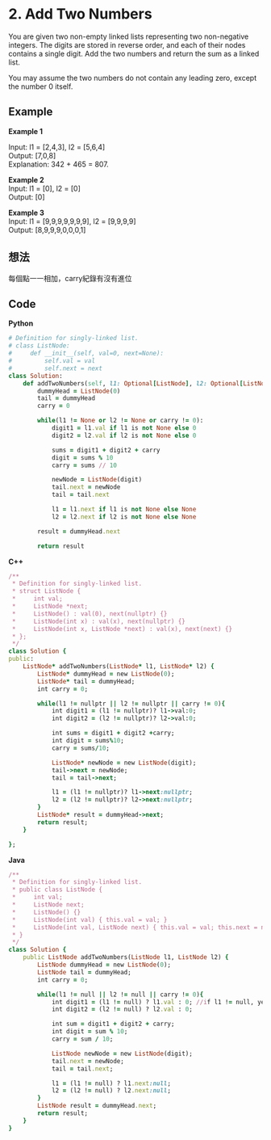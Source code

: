 # 2. Add Two Numbers
You are given two non-empty linked lists representing two non-negative integers. The digits are stored in reverse order, and each of their nodes contains a single digit. Add the two numbers and return the sum as a linked list.

You may assume the two numbers do not contain any leading zero, except the number 0 itself.

 
## Example
**Example 1**  

Input: l1 = [2,4,3], l2 = [5,6,4]  
Output: [7,0,8]  
Explanation: 342 + 465 = 807.  

**Example 2**  
Input: l1 = [0], l2 = [0]  
Output: [0]  

**Example 3**  
Input: l1 = [9,9,9,9,9,9,9], l2 = [9,9,9,9]  
Output: [8,9,9,9,0,0,0,1]  

## 想法
每個點一一相加，carry紀錄有沒有進位  

## Code
**Python**
```ruby
# Definition for singly-linked list.
# class ListNode:
#     def __init__(self, val=0, next=None):
#         self.val = val
#         self.next = next
class Solution:
    def addTwoNumbers(self, l1: Optional[ListNode], l2: Optional[ListNode]) -> Optional[ListNode]:
        dummyHead = ListNode(0)
        tail = dummyHead
        carry = 0

        while(l1 != None or l2 != None or carry != 0):
            digit1 = l1.val if l1 is not None else 0
            digit2 = l2.val if l2 is not None else 0

            sums = digit1 + digit2 + carry
            digit = sums % 10
            carry = sums // 10

            newNode = ListNode(digit)
            tail.next = newNode
            tail = tail.next

            l1 = l1.next if l1 is not None else None
            l2 = l2.next if l2 is not None else None

        result = dummyHead.next

        return result
```
**C++**
```ruby
/**
 * Definition for singly-linked list.
 * struct ListNode {
 *     int val;
 *     ListNode *next;
 *     ListNode() : val(0), next(nullptr) {}
 *     ListNode(int x) : val(x), next(nullptr) {}
 *     ListNode(int x, ListNode *next) : val(x), next(next) {}
 * };
 */
class Solution {
public:
    ListNode* addTwoNumbers(ListNode* l1, ListNode* l2) {
        ListNode* dummyHead = new ListNode(0);
        ListNode* tail = dummyHead;
        int carry = 0;

        while(l1 != nullptr || l2 != nullptr || carry != 0){
            int digit1 = (l1 != nullptr)? l1->val:0;
            int digit2 = (l2 != nullptr)? l2->val:0;

            int sums = digit1 + digit2 +carry;
            int digit = sums%10;
            carry = sums/10;

            ListNode* newNode = new ListNode(digit);
            tail->next = newNode;
            tail = tail->next;

            l1 = (l1 != nullptr)? l1->next:nullptr;
            l2 = (l2 != nullptr)? l2->next:nullptr;
        }
        ListNode* result = dummyHead->next;
        return result;
    }

};
```
**Java**
```ruby
/**
 * Definition for singly-linked list.
 * public class ListNode {
 *     int val;
 *     ListNode next;
 *     ListNode() {}
 *     ListNode(int val) { this.val = val; }
 *     ListNode(int val, ListNode next) { this.val = val; this.next = next; }
 * }
 */
class Solution {
    public ListNode addTwoNumbers(ListNode l1, ListNode l2) {
        ListNode dummyHead = new ListNode(0);
        ListNode tail = dummyHead;
        int carry = 0;

        while(l1 != null || l2 != null || carry != 0){
            int digit1 = (l1 != null) ? l1.val : 0; //if l1 != null, yes->l1.val, no->0
            int digit2 = (l2 != null) ? l2.val : 0;

            int sum = digit1 + digit2 + carry;
            int digit = sum % 10;
            carry = sum / 10;

            ListNode newNode = new ListNode(digit);
            tail.next = newNode;
            tail = tail.next;

            l1 = (l1 != null) ? l1.next:null;
            l2 = (l2 != null) ? l2.next:null;
        }
        ListNode result = dummyHead.next;
        return result;
    }
}
```
